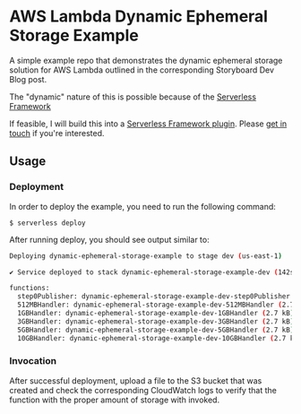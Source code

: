 <!--
title: 'lambda-dynamic-ephemeral-storage-example'
description: 'A simple example repo that demonstrates the dynamic ephemeral storage solution for AWS Lambda outlined in the corresponding Storyboard Dev Blog post.'
layout: Doc
framework: v3
platform: AWS
language: nodeJS
priority: 1
authorLink: 'https://github.com/r-token'
authorName: 'Ryan Token'
-->


# AWS Lambda Dynamic Ephemeral Storage Example

A simple example repo that demonstrates the dynamic ephemeral storage solution for AWS Lambda outlined in the corresponding Storyboard Dev Blog post.

The "dynamic" nature of this is possible because of the [Serverless Framework](https://www.serverless.com/)

If feasible, I will build this into a [Serverless Framework plugin](https://www.serverless.com/plugins). Please [get in touch](mailto:ryan@storyboard.fm) if you're interested.

## Usage

### Deployment

In order to deploy the example, you need to run the following command:

```
$ serverless deploy
```

After running deploy, you should see output similar to:

```bash
Deploying dynamic-ephemeral-storage-example to stage dev (us-east-1)

✔ Service deployed to stack dynamic-ephemeral-storage-example-dev (142s)

functions:
  step0Publisher: dynamic-ephemeral-storage-example-dev-step0Publisher (2.7 kB)
  512MBHandler: dynamic-ephemeral-storage-example-dev-512MBHandler (2.7 kB)
  1GBHandler: dynamic-ephemeral-storage-example-dev-1GBHandler (2.7 kB)
  3GBHandler: dynamic-ephemeral-storage-example-dev-3GBHandler (2.7 kB)
  5GBHandler: dynamic-ephemeral-storage-example-dev-5GBHandler (2.7 kB)
  10GBHandler: dynamic-ephemeral-storage-example-dev-10GBHandler (2.7 kB)
```

### Invocation

After successful deployment, upload a file to the S3 bucket that was created and check the corresponding CloudWatch logs to verify that the function with the proper amount of storage with invoked.
